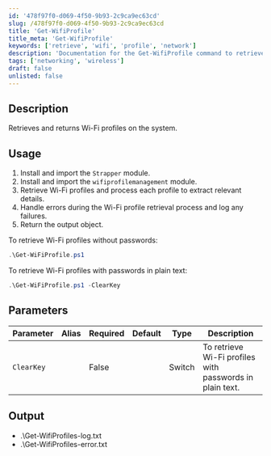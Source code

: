 ```yaml
---
id: '478f97f0-d069-4f50-9b93-2c9ca9ec63cd'
slug: /478f97f0-d069-4f50-9b93-2c9ca9ec63cd
title: 'Get-WifiProfile'
title_meta: 'Get-WifiProfile'
keywords: ['retrieve', 'wifi', 'profile', 'network']
description: 'Documentation for the Get-WifiProfile command to retrieve and return Wi-Fi profiles on the system.'
tags: ['networking', 'wireless']
draft: false
unlisted: false
---
```


## Description
Retrieves and returns Wi-Fi profiles on the system.

## Usage
1. Install and import the `Strapper` module.
2. Install and import the `wifiprofilemanagement` module.
3. Retrieve Wi-Fi profiles and process each profile to extract relevant details.
4. Handle errors during the Wi-Fi profile retrieval process and log any failures.
5. Return the output object.

To retrieve Wi-Fi profiles without passwords:

```powershell
.\Get-WiFiProfile.ps1
```

To retrieve Wi-Fi profiles with passwords in plain text:

```powershell
.\Get-WiFiProfile.ps1 -ClearKey
```

## Parameters
| Parameter   | Alias | Required | Default | Type   | Description                                             |
|-------------|-------|----------|---------|--------|---------------------------------------------------------|
| `ClearKey`  |       | False    |         | Switch | To retrieve Wi-Fi profiles with passwords in plain text.|

## Output
- .\Get-WifiProfiles-log.txt
- .\Get-WifiProfiles-error.txt
